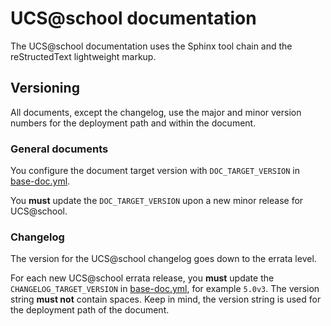 # UCS@school documentation

The UCS@school documentation uses the Sphinx tool chain and the reStructedText
lightweight markup.

## Versioning

All documents, except the changelog, use the major and minor version numbers
for the deployment path and within the document.

### General documents

You configure the document target version with `DOC_TARGET_VERSION` in
[base-doc.yml](./../.gitlab-ci/base-doc.yml).

You **must** update the `DOC_TARGET_VERSION` upon a new minor release for UCS@school.

### Changelog

The version for the UCS@school changelog goes down to the errata level.

For each new UCS@school errata release, you **must** update the
`CHANGELOG_TARGET_VERSION` in [base-doc.yml](./../.gitlab-ci/base-doc.yml), for
example `5.0v3`. The version string **must not** contain spaces. Keep in mind,
the version string is used for the deployment path of the document.


